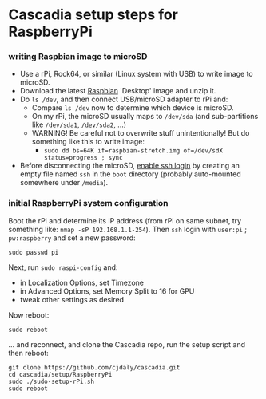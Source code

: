 # Cascadia setup steps for RaspberryPi

### writing Raspbian image to microSD

* Use a rPi, Rock64, or similar (Linux system with USB) to write image to microSD.
* Download the latest [Raspbian](https://www.raspberrypi.org/downloads/raspbian/) 'Desktop' image and unzip it.
* Do `ls /dev`, and then connect USB/microSD adapter to rPi and:
  * Compare `ls /dev` now to determine which device is microSD.
  * On my rPi, the microSD usually maps to `/dev/sda` (and sub-partitions like `/dev/sda1`, `/dev/sda2`, ...)
  * WARNING! Be careful not to overwrite stuff unintentionally! But do something like this to write image:
    * `sudo dd bs=64K if=raspbian-stretch.img of=/dev/sdX status=progress ; sync`
* Before disconnecting the microSD, [enable ssh login](https://www.raspberrypi.org/blog/a-security-update-for-raspbian-pixel/) by creating an empty file named `ssh` in the `boot` directory (probably auto-mounted somewhere under `/media`).

### initial RaspberryPi system configuration

Boot the rPi and determine its IP address (from rPi on same subnet, try something like: `nmap -sP 192.168.1.1-254`).
Then `ssh` login with `user:pi` ; `pw:raspberry` and set a new password:

    sudo passwd pi

Next, run `sudo raspi-config` and:
* in Localization Options, set Timezone
* in Advanced Options, set Memory Split to 16 for GPU
* tweak other settings as desired

Now reboot:

    sudo reboot

... and reconnect, and clone the Cascadia repo, run the setup script and then reboot:

    git clone https://github.com/cjdaly/cascadia.git
    cd cascadia/setup/RaspberryPi
    sudo ./sudo-setup-rPi.sh
    sudo reboot
